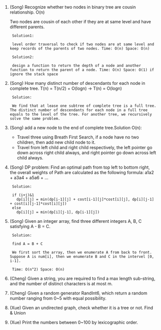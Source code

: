 1. (Song) Recognize whether two nodes in binary tree are cousin relationship. O(n)
    
   Two nodes are cousin of each other if they are at same level and have different parents.
    
        Solution1:
   
        level order traversal to check if two nodes are at same level and keep records of the parents of two nodes. Time: O(n) Space: O(n)
       
        Solution2:
       
        design a function to return the depth of a node and another function to return the parent of a node. Time: O(n) Space: O(1) if ignore the stack space
     
   
2. (Song) How many distinct number of descendants for each node in complete tree. T(n) = T(n/2) + O(logn) ->  T(n) = O(logn)

        Solution: 
        
        We find that at lease one subtree of complete tree is a full tree. The distinct number of descendants for each node in a full tree equals to the level of the tree. For another tree, we recursively solve the same problem.
      
3. (Song) add a new node to the end of complete tree.Solution O(n): 
    * Travel three using Breath First Search, if a node have no two children, then add new child node to it.
    * Travel from left child and right child respectively, the left pointer go down across right child always, and right pointer go down across left child always.
4. (Song) DP problem: Find an optimal path from top left to bottom right, the overall weights of Path are calculated as the following formula: a1a2 + a3a4 + a5a6 + …

        Solution:
        
        if (i+j)&1
          dp[i][j] = min(dp[i-1][j] + cost[i-1][j]*cost[i][j], dp[i][j-1] + cost[i][j-1]*cost[i][j])
        else
          dp[i][j] = min(dp[i][j-1], dp[i-1][j])

5. (Song) Given an integer array, find three different integers A, B, C satisfying A - B = C. 

        Solution:
        
        find A = B + C
        
        We first sort the array, then we enumerate A from back to front. Suppose A is num[i], then we enumerate B and C in the intervel [0, i-1].
        
        Time: O(n^2) Space: O(n)
        
6. (Cheng) Given a string, you are required to find a max length sub-string, and the number of distinct characters is at most m.
7. (Cheng) Given a random generator RandInt6, which return a random number ranging from 0~5 with equal possibility. 
8. (Xue) Given an undirected graph, check whether it is a tree or not. Find & Union
9. (Xue) Print the numbers between 0~100 by lexicographic order.
